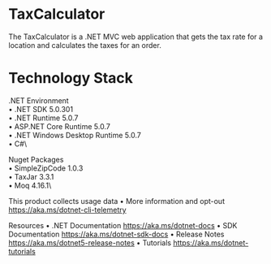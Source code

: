 # TaxCalculator
The TaxCalculator is a .NET MVC web application that gets the tax rate for a location and calculates the taxes for an order.

# Technology Stack
.NET Environment\
    • .NET SDK 5.0.301\
    • .NET Runtime 5.0.7\
    • ASP.NET Core Runtime 5.0.7\
    • .NET Windows Desktop Runtime 5.0.7\
    • C#\

Nuget Packages\
    • SimpleZipCode 1.0.3\
    • TaxJar 3.3.1\
    • Moq 4.16.1\

This product collects usage data
    • More information and opt-out https://aka.ms/dotnet-cli-telemetry

Resources
    • .NET Documentation https://aka.ms/dotnet-docs
    • SDK Documentation https://aka.ms/dotnet-sdk-docs
    • Release Notes https://aka.ms/dotnet5-release-notes
    • Tutorials https://aka.ms/dotnet-tutorials
